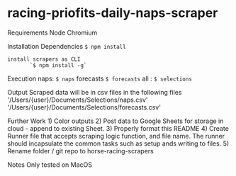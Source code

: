 # racing-priofits-daily-naps-scraper

Requirements
    Node
    Chromium

Installation
    Dependencies
        `$ npm install`

    install scrapers as CLI
           `$ npm install -g`

Execution
    naps: `$ naps`
    forecasts `$ forecasts`
    all : `$ selections`

Output
    Scraped data will be in csv files in the following files
        '/Users/{user}/Documents/Selections/naps.csv'
        '/Users/{user}/Documents/Selections/forecasts.csv'

Further Work
    1) Color outputs
    2) Post data to Google Sheets for storage in cloud - append to existing Sheet.
    3) Properly format this README
    4) Create Runner file that accepts scraping logic function, and file name. 
            The runner should incapsulate the common tasks such as setup ands writing to files.
    5) Rename folder / git repo to horse-racing-scrapers

Notes
     Only tested on MacOS